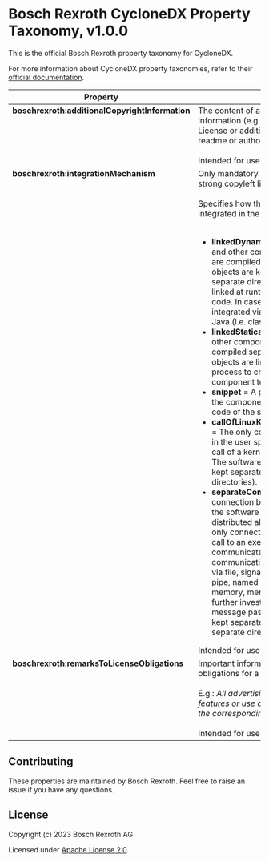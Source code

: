 # Bosch Rexroth CycloneDX Property Taxonomy, v1.0.0

This is the official Bosch Rexroth property taxonomy for CycloneDX.

For more information about CycloneDX property taxonomies, refer to
their [official documentation](https://github.com/CycloneDX/cyclonedx-property-taxonomy).

<table>
<thead>
    <tr>
        <th>Property</th>
        <th>Description</th>
    </tr>
</thead>
<tbody>
    <tr style="vertical-align: top;">
        <td><b>boschrexroth:additionalCopyrightInformation</b></td>
        <td>The content of additional copyright information (e.g. NOTICE file - Apache License or additional hints in the license text, readme or authors, contributors files).<br><br>Intended for use in <code>components[]/properties</code>.</td>
    </tr>
    <tr style="vertical-align: top;">
        <td><b>boschrexroth:integrationMechanism</b></td>
        <td>Only mandatory if the license is a weak or strong copyleft license (e.g., GPL, LGPL).<br><br>
        Specifies how the component was integrated in the software.<br><br>
		<ul>
		  <li><strong>linkedDynamically</strong> = The component and other components of the software are compiled separately. The generated objects are kept separately (i.e., in separate directories). The component is linked at runtime to form a joint object code. In case of Java, the component is integrated via the import mechanism in Java (i.e. classloader).</li>
		  <li><strong>linkedStatically</strong> = The component and other components of the software are compiled separately, and the generated objects are linked during an offline process to create a single software component to be distributed.</li>
		  <li><strong>snippet</strong> = A part of the source code of the component is added to the source code of the software.</li>
		  <li><strong>callOfLinuxKernelServiceViaSystemCall</strong> = The only connection of an application in the user space to the component is the call of a kernel service via a system call. The software and the component are kept separately (i.e., in separate directories).</li>
		  <li><strong>separateComponent</strong> = There is no connection between the component and the software at all. The component is distributed along with the software. The only connection to the component is the call to an executable. The components communicate via the inter-process communication mechanisms only (e.g., via file, signal, socket, message queue, pipe, named pipe, semaphore, shared memory, memory mapped files). A further investigation would be needed for message passing. The component is kept separately from the software (i.e., in separate directories).</li>
		</ul>
		Intended for use in <code>components[]/properties</code>.</td>
		</td>
    </tr>
    <tr style="vertical-align: top;">
        <td><b>boschrexroth:remarksToLicenseObligations</b></td>
        <td>Important information to fulfill the license obligations for a distribution.<br><br>
		E.g.: <i>All advertising materials mentioning features or use of this software must display the corresponding acknowledgement.</i><br><br>		
		Intended for use in <code>components[]/properties</code>.</td>
    </tr>
</tbody>
</table>


## Contributing

These properties are maintained by Bosch Rexroth. Feel free to raise an issue if you have any questions.


## License

Copyright (c) 2023 Bosch Rexroth AG

Licensed under [Apache License 2.0](./LICENSE).

